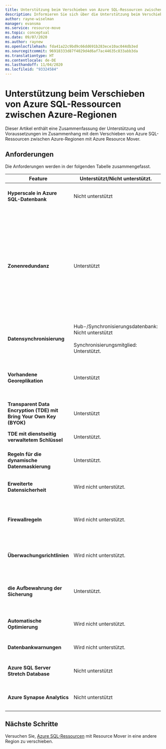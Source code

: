 ```yaml
---
title: Unterstützung beim Verschieben von Azure SQL-Ressourcen zwischen Regionen mit Azure Resource Mover
description: Informieren Sie sich über die Unterstützung beim Verschieben von Azure SQL-Ressourcen zwischen Regionen mit Azure Resource Mover.
author: rayne-wiselman
manager: evansma
ms.service: resource-move
ms.topic: conceptual
ms.date: 09/07/2020
ms.author: raynew
ms.openlocfilehash: fda41a22c9bd9c66dd691b283ece10ac044db3ed
ms.sourcegitcommit: 96918333d87f4029d4d6af7ac44635c833abb3da
ms.translationtype: HT
ms.contentlocale: de-DE
ms.lasthandoff: 11/04/2020
ms.locfileid: "93324584"
---
```

# <a name="support-for-moving-azure-sql-resources-between-azure-regions"></a>Unterstützung beim Verschieben von Azure SQL-Ressourcen zwischen Azure-Regionen

Dieser Artikel enthält eine Zusammenfassung der Unterstützung und Voraussetzungen im Zusammenhang mit dem Verschieben von Azure SQL-Ressourcen zwischen Azure-Regionen mit Azure Resource Mover.

## <a name="requirements"></a>Anforderungen

Die Anforderungen werden in der folgenden Tabelle zusammengefasst.

**Feature** | **Unterstützt/Nicht unterstützt.** | **Details**
--- | --- | ---
**Hyperscale in Azure SQL-Datenbank** | Nicht unterstützt | Mit Resource Mover können keine Datenbanken der Azure SQL Hyperscale-Dienstebene verschoben werden.
**Zonenredundanz** | Unterstützt |  Unterstützte Optionen für den Verschiebungsvorgang:<br/><br/> - Zwischen Regionen, die Zonenredundanz unterstützen<br/><br/> - Zwischen Regionen, die keine Zonenredundanz unterstützen<br/><br/> - Zwischen einer Region, die Zonenredundanz unterstützt, und einer Region, die keine Zonenredundanz unterstützt<br/><br/> - Zwischen einer Region, die keine Zonenredundanz unterstützt, und einer Region, die Zonenredundanz unterstützt 
**Datensynchronisierung** | Hub-/Synchronisierungsdatenbank: Nicht unterstützt<br/><br/> Synchronisierungsmitglied: Unterstützt. | Wird ein Synchronisierungsmitglied verschoben, müssen Sie die Datensynchronisierung mit der neuen Zieldatenbank einrichten.
**Vorhandene Georeplikation** | Unterstützt | Vorhandene Georeplikate werden der neuen primären Datenbank in der Zielregion zugeordnet.<br/><br/> Nach dem Verschieben muss das Seeding initialisiert werden. [Weitere Informationen](/azure/sql-database/sql-database-active-geo-replication-portal)
**Transparent Data Encryption (TDE) mit Bring Your Own Key (BYOK)** | Unterstützt | Weitere Informationen zum Verschieben von Schlüsseltresoren zwischen Regionen finden Sie [hier](../key-vault/general/move-region.md).
**TDE mit dienstseitig verwaltetem Schlüssel** | Unterstützt. |  Weitere Informationen zum Verschieben von Schlüsseltresoren zwischen Regionen finden Sie [hier](../key-vault/general/move-region.md).
**Regeln für die dynamische Datenmaskierung** | Unterstützt. | Regeln werden im Rahmen der Verschiebung automatisch in die Zielregion kopiert. [Weitere Informationen](https://docs.microsoft.com/azure/sql-database/sql-database-dynamic-data-masking-get-started-portal)
**Erweiterte Datensicherheit** | Wird nicht unterstützt. | Problemumgehung: Führen Sie die Einrichtung auf der SQL Server-Ebene in der Zielregion durch. [Weitere Informationen](https://docs.microsoft.com/azure/sql-database/sql-database-advanced-data-security)
**Firewallregeln** | Wird nicht unterstützt. | Problemumgehung: Richten Sie Firewallregeln für SQL Server in der Zielregion ein. Firewallregeln auf der Datenbankebene werden vom Quellserver auf den Zielserver kopiert. [Weitere Informationen](https://docs.microsoft.com/azure/sql-database/sql-database-server-level-firewall-rule)
**Überwachungsrichtlinien** | Wird nicht unterstützt. | Richtlinien werden nach dem Verschieben auf die Standardeinstellung zurückgesetzt. Informationen zum Zurücksetzen finden Sie [hier](https://docs.microsoft.com/azure/sql-database/sql-database-auditing).
**die Aufbewahrung der Sicherung** | Unterstützt. | Sicherungsaufbewahrungsrichtlinien für die Quelldatenbank werden in die Zieldatenbank übertragen. Informationen zum Ändern von Einstellungen nach dem Verschieben finden Sie [hier](/azure/sql-database/sql-database-long-term-backup-retention-configure).
**Automatische Optimierung** | Wird nicht unterstützt. | Problemumgehung: Legen Sie nach dem Verschieben Einstellungen für die automatische Optimierung fest. [Weitere Informationen](https://docs.microsoft.com/azure/sql-database/sql-database-automatic-tuning-enable)
**Datenbankwarnungen** | Wird nicht unterstützt. | Problemumgehung: Richten Sie nach dem Verschieben Warnungen ein. [Weitere Informationen](https://docs.microsoft.com/azure/sql-database/sql-database-insights-alerts-portal)
**Azure SQL Server Stretch Database** | Nicht unterstützt | SQL Server Stretch Database-Instanzen können nicht mit Resource Mover verschoben werden.
**Azure Synapse Analytics** | Nicht unterstützt | Synapse Analytics (ehemals SQL Data Warehouse) kann nicht mit Resource Mover verschoben werden.
## <a name="next-steps"></a>Nächste Schritte

Versuchen Sie, [Azure SQL-Ressourcen](tutorial-move-region-sql.md) mit Resource Mover in eine andere Region zu verschieben.
